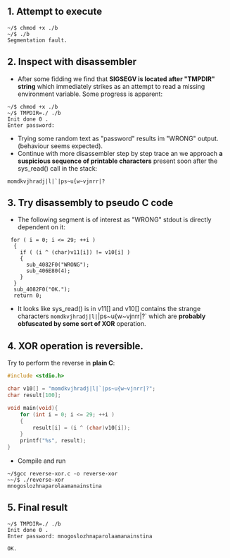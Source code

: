 ## 1. Attempt to execute
```commandline
~/$ chmod +x ./b
~/$ ./b
Segmentation fault.
```
## 2. Inspect with disassembler
* After some fidding we find that **SIGSEGV is located after "TMPDIR" string** which immediately strikes as an attempt to read a missing environment variable. Some progress is apparent:
```commandline
~/$ chmod +x ./b
~/$ TMPDIR=./ ./b 
Init done 0 .
Enter password: 

```

* Trying some random text as "password" results im  "WRONG" output. (behaviour seems expected).
* Continue with more disassembler step by step trace an we approach **a suspicious sequence of printable characters** present soon after the sys_read() call in the stack:
```commandline
momdkvjhradj|l|`|ps~u{w~vjnrr|?
```

## 3. Try disassembly to pseudo C code
* The following segment is of interest as "WRONG" stdout is directly dependent on it:
```code
 for ( i = 0; i <= 29; ++i )
  {
    if ( (i ^ (char)v11[i]) != v10[i] )
    {
      sub_4082F0("WRONG");
      sub_406E80(4);
    }
  }
  sub_4082F0("OK.");
  return 0;
```
* It looks like sys_read() is in v11[] and v10[] contains the strange characters `momdkvjhradj|l|`|ps~u{w~vjnrr|?` which are **probably obfuscated by some sort of XOR** operation. 
## 4. XOR operation is reversible. 
Try to perform the reverse in **plain C**:

```c
#include <stdio.h>

char v10[] = "momdkvjhradj|l|`|ps~u{w~vjnrr|?";
char result[100];

void main(void){
    for (int i = 0; i <= 29; ++i )
    {
        result[i] = (i ^ (char)v10[i]);
    }
    printf("%s", result);
}

```
* Compile and run
```commandline
~/$gcc reverse-xor.c -o reverse-xor
~~/$ ./reverse-xor 
mnogoslozhnaparolaamanainstina
```
## 5. Final result
```commandline
~/$ TMPDIR=./ ./b 
Init done 0 .
Enter password: mnogoslozhnaparolaamanainstina

OK.

```
